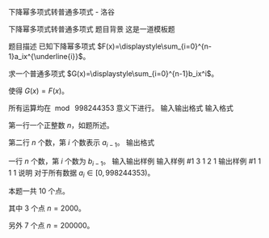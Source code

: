 



下降幂多项式转普通多项式 - 洛谷














下降幂多项式转普通多项式
题目背景
这是一道模板题

题目描述
已知下降幂多项式 $F(x)=\displaystyle\sum_{i=0}^{n-1}a_ix^{\underline{i}}$。

求一个普通多项式 $G(x)=\displaystyle\sum_{i=0}^{n-1}b_ix^i$。

使得 $G(x)=F(x)$。

所有运算均在 $\bmod\ 998244353$ 意义下进行。
输入输出格式
输入格式

第一行一个正整数 $n$，如题所述。

第二行 $n$ 个数，第 $i$ 个数表示 $a_{i-1}$。
输出格式

一行 $n$ 个数，第 $i$ 个数为 $b_{i-1}$。
输入输出样例
输入样例 #1
3
1 2 1
输出样例 #1
1 1 1
说明
对于所有数据 $a_i\in\lbrack0,998244353)$。

本题一共 $10$ 个点。

其中 $3$ 个点 $n=2000$。

另外 $7$ 个点 $n=200000$。






